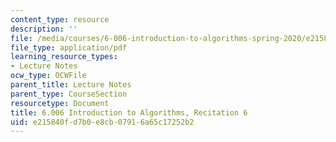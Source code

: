 ```yaml
---
content_type: resource
description: ''
file: /media/courses/6-006-introduction-to-algorithms-spring-2020/e215840fd7b0e8cb07916a65c17252b2_MIT6_006S20_r06.pdf
file_type: application/pdf
learning_resource_types:
- Lecture Notes
ocw_type: OCWFile
parent_title: Lecture Notes
parent_type: CourseSection
resourcetype: Document
title: 6.006 Introduction to Algorithms, Recitation 6
uid: e215840f-d7b0-e8cb-0791-6a65c17252b2
---
```

